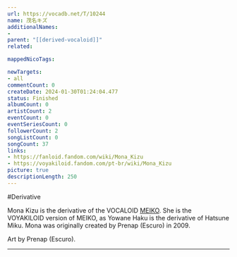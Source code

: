 ```yaml
---
url: https://vocadb.net/T/10244
name: 茂名キズ
additionalNames: 
- 
parent: "[[derived-vocaloid]]"
related:

mappedNicoTags:

newTargets:
- all
commentCount: 0
createDate: 2024-01-30T01:24:04.477
status: Finished
albumCount: 0
artistCount: 2
eventCount: 0
eventSeriesCount: 0
followerCount: 2
songListCount: 0
songCount: 37
links: 
- https://fanloid.fandom.com/wiki/Mona_Kizu
- https://voyakiloid.fandom.com/pt-br/wiki/Mona_Kizu
picture: true
descriptionLength: 250
---
```


#Derivative

Mona Kizu is the derivative of the VOCALOID [MEIKO](https://vocadb.net/Ar/176). She is the VOYAKILOID version of MEIKO, as Yowane Haku is the derivative of Hatsune Miku. Mona was originally created by Prenap (Escuro) in 2009.

Art by Prenap (Escuro).

---

